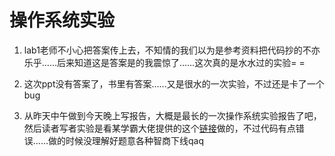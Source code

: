 # 操作系统实验

1. lab1老师不小心把答案传上去，不知情的我们以为是参考资料把代码抄的不亦乐乎……后来知道这是答案是的我震惊了……这次真的是水水过的实验= =

2. 这次ppt没有答案了，书里有答案……又是很水的一次实验，不过还是卡了一个bug

3. 从昨天中午做到今天晚上写报告，大概是最长的一次操作系统实验报告了吧，然后读者写者实验是看某学霸大佬提供的这个[链接](http://blog.csdn.net/yanfeivip8/article/details/12527047)做的，不过代码有点错误……做的时候没理解好题意各种智商下线qaq